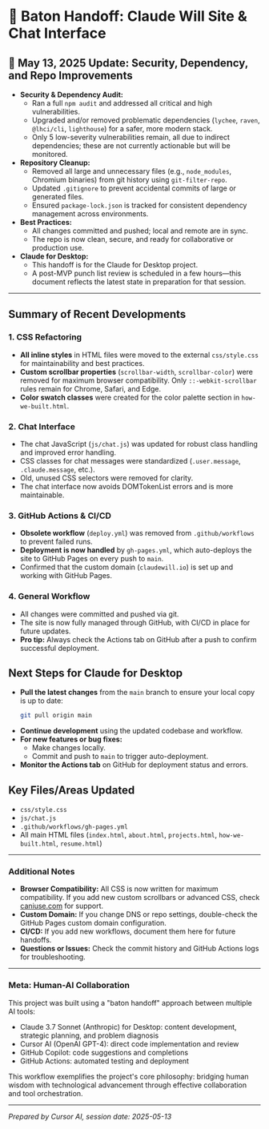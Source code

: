 # 🏁 Baton Handoff: Claude Will Site & Chat Interface

## 🚨 May 13, 2025 Update: Security, Dependency, and Repo Improvements

- **Security & Dependency Audit:**
  - Ran a full `npm audit` and addressed all critical and high vulnerabilities.
  - Upgraded and/or removed problematic dependencies (`lychee`, `raven`, `@lhci/cli`, `lighthouse`) for a safer, more modern stack.
  - Only 5 low-severity vulnerabilities remain, all due to indirect dependencies; these are not currently actionable but will be monitored.
- **Repository Cleanup:**
  - Removed all large and unnecessary files (e.g., `node_modules`, Chromium binaries) from git history using `git-filter-repo`.
  - Updated `.gitignore` to prevent accidental commits of large or generated files.
  - Ensured `package-lock.json` is tracked for consistent dependency management across environments.
- **Best Practices:**
  - All changes committed and pushed; local and remote are in sync.
  - The repo is now clean, secure, and ready for collaborative or production use.
- **Claude for Desktop:**
  - This handoff is for the Claude for Desktop project.
  - A post-MVP punch list review is scheduled in a few hours—this document reflects the latest state in preparation for that session.

---

## Summary of Recent Developments

### 1. CSS Refactoring

- **All inline styles** in HTML files were moved to the external `css/style.css` for maintainability and best practices.
- **Custom scrollbar properties** (`scrollbar-width`, `scrollbar-color`) were removed for maximum browser compatibility. Only `::-webkit-scrollbar` rules remain for Chrome, Safari, and Edge.
- **Color swatch classes** were created for the color palette section in `how-we-built.html`.

### 2. Chat Interface

- The chat JavaScript (`js/chat.js`) was updated for robust class handling and improved error handling.
- CSS classes for chat messages were standardized (`.user.message`, `.claude.message`, etc.).
- Old, unused CSS selectors were removed for clarity.
- The chat interface now avoids DOMTokenList errors and is more maintainable.

### 3. GitHub Actions & CI/CD

- **Obsolete workflow** (`deploy.yml`) was removed from `.github/workflows` to prevent failed runs.
- **Deployment is now handled** by `gh-pages.yml`, which auto-deploys the site to GitHub Pages on every push to `main`.
- Confirmed that the custom domain (`claudewill.io`) is set up and working with GitHub Pages.

### 4. General Workflow

- All changes were committed and pushed via git.
- The site is now fully managed through GitHub, with CI/CD in place for future updates.
- **Pro tip:** Always check the Actions tab on GitHub after a push to confirm successful deployment.

## Next Steps for Claude for Desktop

- **Pull the latest changes** from the `main` branch to ensure your local copy is up to date:
  ```sh
  git pull origin main
  ```
- **Continue development** using the updated codebase and workflow.
- **For new features or bug fixes:**
  - Make changes locally.
  - Commit and push to `main` to trigger auto-deployment.
- **Monitor the Actions tab** on GitHub for deployment status and errors.

## Key Files/Areas Updated

- `css/style.css`
- `js/chat.js`
- `.github/workflows/gh-pages.yml`
- All main HTML files (`index.html`, `about.html`, `projects.html`, `how-we-built.html`, `resume.html`)

---

### Additional Notes

- **Browser Compatibility:** All CSS is now written for maximum compatibility. If you add new custom scrollbars or advanced CSS, check [caniuse.com](https://caniuse.com/) for support.
- **Custom Domain:** If you change DNS or repo settings, double-check the GitHub Pages custom domain configuration.
- **CI/CD:** If you add new workflows, document them here for future handoffs.
- **Questions or Issues:** Check the commit history and GitHub Actions logs for troubleshooting.

---

### Meta: Human-AI Collaboration

This project was built using a "baton handoff" approach between multiple AI tools:

- Claude 3.7 Sonnet (Anthropic) for Desktop: content development, strategic planning, and problem diagnosis
- Cursor AI (OpenAI GPT-4): direct code implementation and review
- GitHub Copilot: code suggestions and completions
- GitHub Actions: automated testing and deployment

This workflow exemplifies the project's core philosophy: bridging human wisdom with technological advancement through effective collaboration and tool orchestration.

---

*Prepared by Cursor AI, session date: 2025-05-13*
